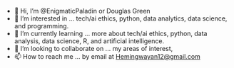 - 👋 Hi, I’m @EnigmaticPaladin or Douglas Green
- 👀 I’m interested in ... tech/ai ethics, python, data analytics, data science, and programming.
- 🌱 I’m currently learning ... more about tech/ai ethics, python, data analysis, data science, R, and artificial intelligence.
- 💞️ I’m looking to collaborate on ... my areas of interest,
- 📫 How to reach me ... by email at Hemingwayan12@gmail.com

<!---
EnigmaticPaladin/EnigmaticPaladin is a ✨ special ✨ repository because its `README.md` (this file) appears on your GitHub profile.
You can click the Preview link to take a look at your changes.
--->

